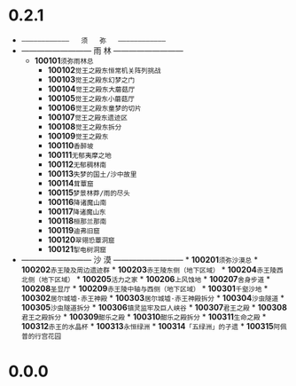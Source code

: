 # 0.2.1

* `————————————   须   弥   ————————————`
* ————————— 雨 林 —————————
     * **100101**`须弥雨林总`
	 	 * **100102**`觉王之殿东恒常机关阵列挑战`
		 * **100103**`觉王之殿东幻梦之门`
		 * **100104**`觉王之殿东大蘑菇厅`
		 * **100105**`觉王之殿东小蘑菇厅`
		 * **100106**`觉王之殿东童梦的切片`
		 * **100107**`觉王之殿东遗迹区`
		 * **100108**`觉王之殿东拆分`
		 * **100109**`觉王之殿东`
		 * **100110**`香醉坡`
		 * **100111**`无郁夷摩之地`
		 * **100112**`无郁稠林南`
		 * **100113**`失梦的国土/沙中故里`
		 * **100114**`茸蕈窟`
		 * **100115**`梦景林莽/雨的尽头`
		 * **100116**`降诸魔山南`
		 * **100117**`降诸魔山东`
		 * **100118**`桓那兰那南`
		 * **100119**`迪弗旧窟`
		 * **100120**`翠翎恐蕈洞窟`
		 * **100121**`掣电树洞窟`
* ————————— 沙 漠 —————————
         * **100201**`须弥沙漠总`
		 * **100202**`赤王陵及周边遗迹群`
		 * **100203**`赤王陵东侧（地下区域）`
		 * **100204**`赤王陵西北侧（地下区域）`
		 * **100205**`活力之家`
		 * **100206**`上风蚀地`
		 * **100207**`舍身步道`
		 * **100208**`圣显厅`
		 * **100209**`赤王陵中轴与西侧（地下区域）`
		 * **100301**`千壑沙地`
		 * **100302**`居尔城墟·赤王神殿`
		 * **100303**`居尔城墟·赤王神殿拆分`
		 * **100304**`沙虫隧道`
		 * **100305**`沙虫隧道拆分`
		 * **100306**`镇灵监牢及巨人峡谷`
		 * **100307**`君王之殿`
		 * **100308**`君王之殿拆分`
		 * **100309**`酣乐之殿`
		 * **100310**`酣乐之殿拆分`
		 * **100311**`生命之殿`
		 * **100312**`赤王的水晶杯`
		 * **100313**`永恒绿洲`
		 * **100314**`「五绿洲」的孑遗`
		 * **100315**`阿佩普的行宫花园`
# 0.0.0